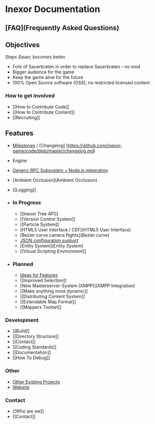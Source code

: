 # Inexor Documentation

## [FAQ](Frequently Asked Questions)

## Objectives
_Stays Sauer, becomes better._

* Fork of Sauerbraten in order to replace Sauerbraten - no mod
* Bigger audience for the game
* Keep the game alive for the future
* 100% Open Source software (OSS), no restricted licensed content

### How to get involved
* [[How to Contribute Code]]
* [[How to Contribute Content]]  
* [[Recruiting]]

## Features

* [Milestones](https://github.com/inexor-game/code/milestones) / [Changelog] (https://github.com/inexor-game/code/blob/master/changelog.md)
* Engine
 * [Generic RPC Subsystem + Node.js integration](RPC-Node.js)
 * [Ambient Occlusion](Ambient Occlusion)
 * [[Logging]]

* ### In Progress

  * [[Inexor Tree API]]
  * [[Version Control System]]
  * [[Particle System]]
  * [HTML5 User Interface / CEF](HTML5 User Interface)
  * [Bezier curve camera flights](Bezier curve)
  * [JSON configuration support](JSON-Implementation)
  * [Entity System](Entity System)
  * [[Visual Scripting Environment]]

* ### Planned

  * [Ideas for Features](Feature-Ideas)
  * [[Improved Selection]]
  * [New Masterserver-System (XMPP)](XMPP Integration)
  * [[Make anything more dynamic]]
  * [[Distributing Content System]]
  * [[Extendable Map Format]]
  * [[Mappers Toolset]]

### Development

* [[Build]]
* [[Directory Structure]]
* [[Contact]]
* [[Coding Standards]]
* [[Documentation]]
* [[How To Debug]]

### Other

* [Other Existing Projects](Other-Projects)
* [Website](https://inexor.org)

### Contact

* [[Who are we]]
* [[Contact]]